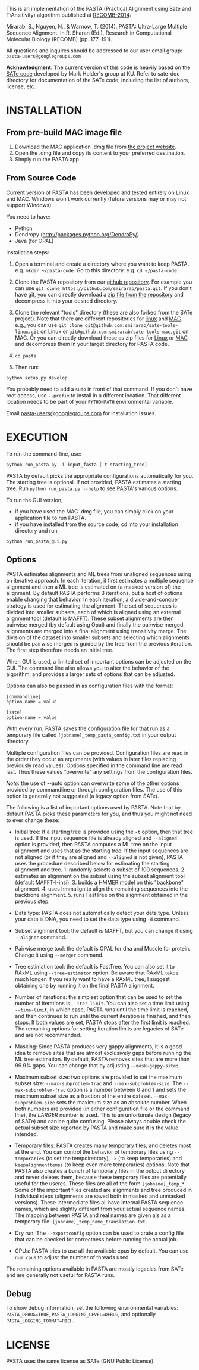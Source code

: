 This is an implementation of the PASTA (Practical Alignment using Sate and TrAnsitivity) algorithm published at [RECOMB-2014](http://link.springer.com/chapter/10.1007%2F978-3-319-05269-4_15#):

Mirarab, S., Nguyen, N., & Warnow, T. (2014). PASTA: Ultra-Large Multiple Sequence Alignment. In R. Sharan (Ed.), Research in Computational Molecular Biology (RECOMB) (pp. 177–191).

All questions and inquires should be addressed to our user email group: `pasta-users@googlegroups.com`


**Acknowledgment**: The current version of this code is heavily based on the [SATe code](http://phylo.bio.ku.edu/software/sate/sate.html) developed by Mark Holder's group at KU. Refer to sate-doc directory for documentation of the SATe code, including the list of authors, license, etc.  



INSTALLATION
===

From pre-build MAC image file
------
1. Download the MAC application .dmg file from [the project website](http://www.cs.utexas.edu/~phylo/software/pasta/).
2. Open the .dmg file and copy its content to your preferred destination.
3. Simply run the PASTA app

From Source Code
------
Current version of PASTA has been developed and tested entirely on Linux and MAC. 
Windows won't work currently (future versions may or may not support Windows). 

You need to have:
- Python 
- Dendropy (http://packages.python.org/DendroPy/)
- Java (for OPAL)

Installation steps:

1. Open a terminal and create a directory where you want to keep PASTA. e.g. `mkdir ~/pasta-code`. Go to this directory. e.g. `cd ~/pasta-code`.

2. Clone the PASTA repository from our [github repository](https://github.com/smirarab/pasta). For example you can use `git clone https://github.com/smirarab/pasta.git`.
If you don't have git, you can directly download a [zip file from the repository](https://github.com/smirarab/pasta/archive/master.zip) and decompress it into your desired directory. 

3.  Clone the relevant "tools" directory (these are also forked from the SATe project). Note that there are different repositories for [linux](https://github.com/smirarab/sate-tools-linux) and [MAC](https://github.com/smirarab/sate-tools-mac). e.g., you can use `git clone git@github.com:smirarab/sate-tools-linux.git` on Linux or `git@github.com:smirarab/sate-tools-mac.git` on MAC. Or you can directly download these as zip files for [Linux](https://github.com/smirarab/sate-tools-linux/archive/master.zip) or [MAC](https://github.com/smirarab/sate-tools-mac/archive/master.zip) and decompress them in your target directory for PASTA code.

4. `cd pasta`

5. Then run:

`
  python setup.py develop 
`

You probably need to add a `sudo` in front of that command. If you don't have root access, use `--prefix` to install in a different location.
That different location needs to be part of your `PYTHONPATH` environmental variable. 

Email pasta-users@googlegroups.com for installation issues. 


EXECUTION
====
To run the command-line, use:

```
python run_pasta.py -i input_fasta [-t starting_tree] 
```

PASTA by default picks the appropriate configurations automatically for you. The starting tree is optional. If not provided, PASTA estimates a starting tree. Run ``python run_pasta.py --help`` to see PASTA's various options. 

To run the GUI version, 
* if you have used the MAC .dmg file, you can simply click on your application file to run PASTA. 
* if you have installed from the source code, cd into your installation directory and run 
```
python run_pasta_gui.py
```

Options
------
PASTA estimates alignments and ML trees from unaligned sequences using an iterative approach. In each iteration, 
it first estimates a multiple sequence alignment and then a ML tree is estimated on (a masked version of) the alignment. 
By default PASTA performs 3 iterations, but a host of options enable changing that behavior. 
In each iteration, a divide-and-conquer strategy is used for estimating the alignment. 
The set of sequences is divided into smaller subsets, each of which is aligned using an external
alignment tool (default is MAFFT). These subset alignments are then pairwise merged (by default using Opal)
and finally the pairwise merged alignments are merged into a final alignment using transitivity merge. The division
of the dataset into smaller subsets and selecting which alignments should be pairwise merged is guided by the tree
from the previous iteration. The first step therefore needs an initial tree. 

When GUI is used, a limited set of important options can be adjusted on the GUI. The command line also allows you to alter the behavior of the algorithm, and provides a larger sets of options that can be adjusted.

Options can also be passed in as configuration files with the format:
```
[commandline]
option-name = value

[sate]
option-name = value
```

With every run, PASTA saves the configuration file for that run as a temporary
file called `[jobname]_temp_pasta_config.txt` in your output directory.

Multiple configuration files can be provided. Configuration files are read in 
the order they occur as arguments (with values in later files replacing previously 
read values). Options specified in the command line are read last. Thus these values
"overwrite" any settings from the configuration files. 

*Note*: the use of --auto option can overwrite some of the other options provided by commandline or through configuration files. 
The use of this option is generally not suggested (a legacy option from SATe).


The following is a list of important options used by PASTA. Note that by default PASTA picks these parameters
for you, and thus you might not need to ever change these:

   * Initial tree: 
     If a starting tree is provided using the `-t` option, then that tree is used.
     If the input sequence file is already aligned and `--aligned` option is provided, then PASTA computes a ML tree on the input alignment and uses that as the starting tree. 
     If the input sequences are not aligned (or if they are aligned and `--aligned` is not given), PASTA uses the procedure described below for estimating the starting alignment and tree.
	1. randomly selects a subset of 100 sequences.
	2. estimates an alignment on the subset using the subset alignment tool (default MAFFT-l-insi).
	3. builds a HMMER model on this "backbone" alignment.
	4. uses hmmalign to align the remaining sequences into the backbone alignment. 
	5. runs FastTree on the alignment obtained in the previous step.

   * Data type: PASTA does not automatically detect your data type. Unless your data is DNA, you need to set the data type using `-d` command. 
   
   * Subset alignment tool: the default is MAFFT, but you can change it using `--aligner` command.
   
   * Pairwise merge tool: the default is OPAL for dna and Muscle for protein. Change it using `--merger` command. 
  
   * Tree estimation tool: the default is FastTree. You can also set it to RAxML using `--tree-estimator` option. Be aware that RAxML takes much longer. If you really want to have a RAxML tree, I suggest obtaining one by running it on the final PASTA alignment. 

   * Number of iterations: the simplest option that can be used to set the number of iterations is `--iter-limit`. You can also set a time limit using `--time-limit`, in which case, PASTA runs until the time limit is reached, and then continues to run until the current iteration is finished, and then stops. If both values are set, PASTA stops after the first limit is reached. The remaining options for setting iteration limits are legacies of SATe and are not recommended. 
   
   * Masking: Since PASTA produces very gappy alignments, it is a good idea to remove sites that are almost exclusively gaps before running the ML tree estimation. By default, PASTA removes sites that are more than 99.9% gaps. You can change that by adjusting `--mask-gappy-sites`.
   
   * Maximum subset size: two options are provided to set the maximum subset size: `--max-subproblem-frac` and `--max-subproblem-size`. 
     The `--max-subproblem-frac` option is a number between 0 and 1 and sets the maximum subset size as a fraction of the entire dataset. `--max-subproblem-size` sets the maximum size as an absolute number.
     When both numbers are provided (in either configuration file or the command line), the *LARGER* number is used. 
     This is an unfortunate design (legacy of SATe) and can be quite confusing. Please always double check the actual subset size reported by PASTA and make sure it is the value intended.

   * Temporary files: PASTA creates many temporary files, and deletes most at the end.
      You can control the behavior of temporary files using `--temporaries` (to set the tempdirectory),
    `-k` (to keep temporaries) and `--keepalignmenttemps` (to keep even more temporaries) options. 
    Note that PASTA also creates a bunch of temporary files in the output directory and never deletes them, 
    because these temporary files are potentially useful for the useres. These files are all of the form
    `[jobname]_temp_*`. Some of the important files created are alignments and tree produced in individual 
    steps (alignments are saved both in masked and unmasked versions). These intermediate files all have 
    internal PASTA sequence names, which are slightly different from your actual sequence names.
    The mapping between PASTA and real names are given als as a temporary file: `[jobname]_temp_name_translation.txt`.

   * Dry run: The `--exportconfig` option can be used to crate a config file that can be checked for 
     correctness before running the actual job. 

   * CPUs: PASTA tries to use all the available cpus by default. You can use  `num_cpus` to adjust the number of threads used. 


The remaining options available in PASTA are mostly legacies from SATe and are generally not useful for PASTA runs. 


Debug
-------
To show debug information, set the following environmental variables: `PASTA_DEBUG=TRUE`, `PASTA_LOGGING_LEVEL=DEBUG`, and optionally `PASTA_LOGGING_FORMAT=RICH`.


LICENSE
===
PASTA uses the same license as SATe (GNU Public License).
